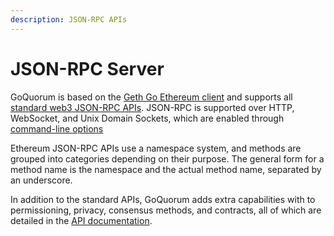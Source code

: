 ```yaml
---
description: JSON-RPC APIs
---
```


# JSON-RPC Server

GoQuorum is based on the [Geth Go Ethereum client](https://geth.ethereum.org/) and supports all
[standard web3 JSON-RPC APIs](https://geth.ethereum.org/docs/rpc/server). JSON-RPC is supported over
HTTP, WebSocket, and Unix Domain Sockets, which are enabled through
[command-line options](./connecting-to-a-node.md)

Ethereum JSON-RPC APIs use a namespace system, and methods are grouped into categories depending on
their purpose. The general form for a method name is the namespace and the actual method name, separated
by an underscore.

In addition to the standard APIs, GoQuorum adds extra capabilities with to permissioning, privacy, consensus
methods, and contracts, all of which are detailed in the [API documentation](../reference/api-methods.md).

